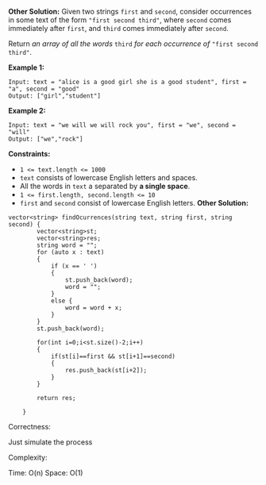  **Other Solution:**
Given two strings `first` and `second`, consider occurrences in some text of the form `"first second third"`, where `second` comes immediately after `first`, and `third` comes immediately after `second`.

Return *an array of all the words* `third` *for each occurrence of* `"first second third"`.

 

**Example 1:**

```
Input: text = "alice is a good girl she is a good student", first = "a", second = "good"
Output: ["girl","student"]
```

**Example 2:**

```
Input: text = "we will we will rock you", first = "we", second = "will"
Output: ["we","rock"]
```

 

**Constraints:**

- `1 <= text.length <= 1000`
- `text` consists of lowercase English letters and spaces.
- All the words in `text` a separated by **a single space**.
- `1 <= first.length, second.length <= 10`
- `first` and `second` consist of lowercase English letters.
**Other Solution:**
```
vector<string> findOcurrences(string text, string first, string second) {
        vector<string>st;
        vector<string>res;
        string word = "";
        for (auto x : text) 
        {
            if (x == ' ')
            {
                st.push_back(word);
                word = "";
            }
            else {
                word = word + x;
            }
        }
        st.push_back(word);
        
        for(int i=0;i<st.size()-2;i++)
        {
            if(st[i]==first && st[i+1]==second)
            {
                res.push_back(st[i+2]);
            }
        }
        
        return res;
        
    }
```
Correctness:

Just simulate the process

Complexity:

Time: O(n)
Space: O(1)